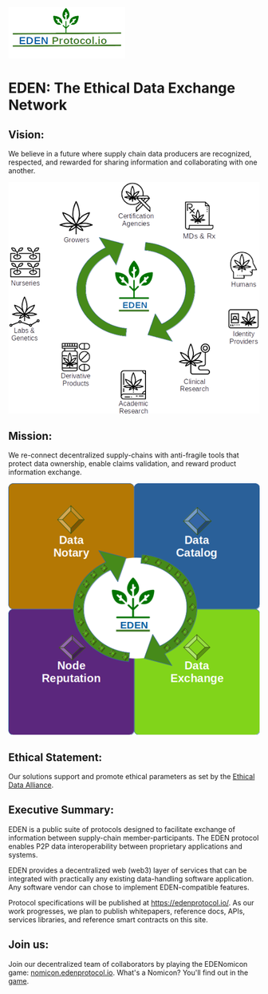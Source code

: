 ![EDENprotocol.io](/files/EDENProtocol.io.png)

# EDEN: The Ethical Data Exchange Network

## Vision:

We believe in a future where supply chain data producers are recognized, respected, and rewarded for sharing information and collaborating with one another.

![EDEN Circle](/files/EDENCircle.png)

## Mission:

We re-connect decentralized supply-chains with anti-fragile tools that protect data ownership, enable claims validation, and reward product information exchange.

![EDEN Libraries](/files/EDENLibraries.png)

## Ethical Statement:

Our solutions support and promote ethical parameters as set by the [Ethical Data Alliance](https://ethicaldata.net/).

## Executive Summary: 

EDEN is a public suite of protocols designed to facilitate exchange of information between supply-chain member-participants. The EDEN protocol enables P2P data interoperability between proprietary applications and systems.

EDEN provides a decentralized web (web3) layer of services that can be integrated with practically any existing data-handling software application. Any software vendor can chose to implement EDEN-compatible features.

Protocol specifications will be published at https://edenprotocol.io/. As our work progresses, we plan to publish whitepapers, reference docs, APIs, services libraries, and reference smart contracts on this site.

## Join us:

Join our decentralized team of collaborators by playing the EDENomicon game: [nomicon.edenprotocol.io](http://nomicon.edenprotocol.io). What's a Nomicon? You'll find out in the [game](http://nomicon.edenprotocol.io/Nomicon/).
